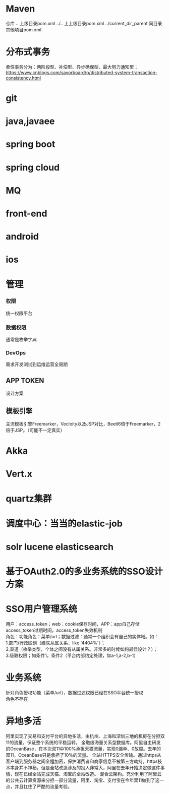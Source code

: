 # Maven

<relativePath/> 仓库
<relativePath>..</relativePath> 上级目录pom.xml
<relativePath>../..</relativePath> 上上级目录pom.xml
<relativePath>../current_dir_parent</relativePath> 同目录其他项目pom.xml

# 分布式事务

柔性事务分为：两阶段型、补偿型、异步确保型、最大努力通知型；
https://www.cnblogs.com/savorboard/p/distributed-system-transaction-consistency.html



#  
# git

# java,javaee

# spring boot

# spring cloud

# MQ

# front-end

# android

# ios

# 管理


### 权限
统一权限平台

### 数据权限
通常是枚举字典

### DevOps
需求开发测试到运维运营全周期


## APP TOKEN
设计方案


## 模板引擎
主流模板引擎Freemarker，Vecloity以及JSP对比，Beetl6倍于Freemarker，2倍于JSP。（可能不一定真实）


# Akka
# Vert.x


# quartz集群

# 调度中心：当当的elastic-job


# solr lucene elasticsearch

# 基于OAuth2.0的多业务系统的SSO设计方案

# SSO用户管理系统
用户：access_token；web：cookie保存时间，APP：app自己存储access_token过期时间，access_token失效机制  
角色：功能角色：菜单/url；数据过滤：通常一个组织会有自己的实体域。如：  
1.部门/行政区划（级联从属关系，like '4404%'）；  
2.渠道（枚举类型，个体之间没有从属关系。非常多的时候如何最佳设计？）；  
3.级联权限；如条件1，条件2（平台内部约定处理，如a-1,a-2,b-1）

# 业务系统
针对角色授权功能（菜单/url），数据过滤权限已经在SSO平台统一授权  
角色不存在

# 异地多活
阿里实现了交易和支付平台的异地多活，由杭州、上海和深圳三地的机房在分担双11的流量，保证整个系统的平稳运转。
金融级海量关系型数据库。阿里自主研发的OceanBase，在本次双11中100%承担天猫流量，实现0漏单、0故障。去年的双11，OceanBase只是承担了10%的流量。
全站HTTPS安全传输。通过https从客户端到服务器之间全程加密，保护消费者和商家信息不被第三方劫持。https技术本身并不神秘，但是全站改造涉及的投入非常大，阿里在去年开始决定做这件事情，现在已经全站完成天猫、淘宝的全站改造。
混合云架构。充分利用了阿里云的公共云计算资源来分担一部分流量，阿里、淘宝、支付宝在今年双11做到了这一点，并且扛住了严酷的流量考验。


